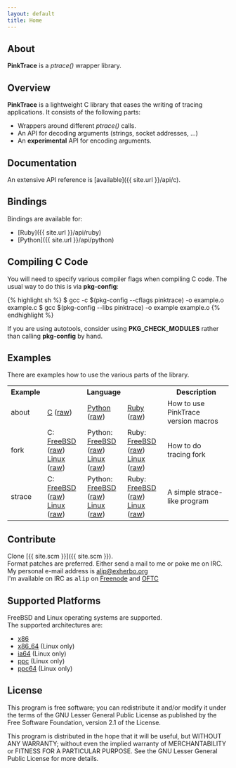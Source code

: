 ```yaml
---
layout: default
title: Home
---
```


## About
**PinkTrace** is a *ptrace()* wrapper library.

## Overview
**PinkTrace** is a lightweight C library that eases the writing of tracing
applications. It consists of the following parts:

- Wrappers around different *ptrace()* calls.
- An API for decoding arguments (strings, socket addresses, ...)
- An **experimental** API for encoding arguments.

## Documentation
An extensive API reference is [available]({{ site.url }}/api/c).

## Bindings
Bindings are available for:

- [Ruby]({{ site.url }}/api/ruby)
- [Python]({{ site.url }}/api/python)

## Compiling C Code
You will need to specify various compiler flags when compiling C code. The
usual way to do this is via **pkg-config**:

{% highlight sh %}
    $ gcc -c $(pkg-config --cflags pinktrace) -o example.o example.c
    $ gcc $(pkg-config --libs pinktrace) -o example example.o
{% endhighlight %}

If you are using autotools, consider using **PKG\_CHECK\_MODULES** rather than
calling **pkg-config** by hand.

## Examples
There are examples how to use the various parts of the library.

<table border="0">
    <tr>
        <th>Example</th>
        <th colspan="3">Language</th>
        <th>Description</th>
    </tr>
    <tr>
        <td>about</td>
        <td>
            <a href="{{ site.url }}/c-pink-about.html">C</a>
            (<a href="{{ site.url }}/examples/c/pink-about.c">raw</a>)
        </td>
        <td>
            <a href="{{ site.url }}/py-pink-about.html">Python</a>
            (<a href="{{ site.url }}/examples/python/pink-about.py">raw</a>)
        </td>
        <td>
            <a href="{{ site.url }}/rb-pink-about.html">Ruby</a>
            (<a href="{{ site.url }}/examples/ruby/pink-about.rb">raw</a>)
        </td>
        <td>How to use PinkTrace version macros</td>
    </tr>
    <tr>
        <td>fork</td>
        <td>
            C:
            <br />
            <a href="{{ site.url }}/c-pink-fork-freebsd.html">FreeBSD</a>
            (<a href="{{ site.url }}/examples/c/pink-fork-freebsd.c">raw</a>)
            <br />
            <a href="{{ site.url }}/c-pink-fork-linux.html">Linux</a>
            (<a href="{{ site.url }}/examples/c/pink-fork-linux.c">raw</a>)
        </td>
        <td>
            Python:
            <br />
            <a href="{{ site.url }}/py-pink-fork-freebsd.html">FreeBSD</a>
            (<a href="{{ site.url }}/examples/python/pink-fork-freebsd.py">raw</a>)
            <br />
            <a href="{{ site.url }}/py-pink-fork-linux.html">Linux</a>
            (<a href="{{ site.url }}/examples/python/pink-fork-linux.py">raw</a>)
        </td>
        <td>
            Ruby:
            <br />
            <a href="{{ site.url }}/rb-pink-fork-freebsd.html">FreeBSD</a>
            (<a href="{{ site.url }}/examples/ruby/pink-fork-freebsd.rb">raw</a>)
            <br />
            <a href="{{ site.url }}/rb-pink-fork-linux.html">Linux</a>
            (<a href="{{ site.url }}/examples/ruby/pink-fork-linux.rb">raw</a>)
        </td>
        <td>How to do tracing fork</td>
    </tr>
    <tr>
        <td>strace</td>
        <td>
            C:
            <br />
            <a href="{{ site.url }}/c-pink-simple-strace-freebsd.html">FreeBSD</a>
            (<a href="{{ site.url }}/examples/c/pink-simple-strace-freebsd.c">raw</a>)
            <br />
            <a href="{{ site.url }}/c-pink-simple-strace-linux.html">Linux</a>
            (<a href="{{ site.url }}/examples/c/pink-simple-strace-linux.c">raw</a>)
        </td>
        <td>
            Python:
            <br />
            <a href="{{ site.url }}/py-pink-simple-strace-freebsd.html">FreeBSD</a>
            (<a href="{{ site.url }}/examples/python/pink-simple-strace-freebsd.py">raw</a>)
            <br />
            <a href="{{ site.url }}/py-pink-simple-strace-linux.html">Linux</a>
            (<a href="{{ site.url }}/examples/python/pink-simple-strace-linux.py">raw</a>)
        </td>
        <td>
            Ruby:
            <br />
            <a href="{{ site.url }}/rb-pink-simple-strace-freebsd.html">FreeBSD</a>
            (<a href="{{ site.url }}/examples/ruby/pink-simple-strace-freebsd.rb">raw</a>)
            <br />
            <a href="{{ site.url }}/rb-pink-simple-strace-linux.html">Linux</a>
            (<a href="{{ site.url }}/examples/ruby/pink-simple-strace-linux.rb">raw</a>)
        </td>
        <td>A simple strace-like program</td>
    </tr>
</table>

## Contribute
Clone [{{ site.scm }}]({{ site.scm }}).  
Format patches are preferred. Either send a mail to me or poke me on IRC.  
My personal e-mail address is [alip@exherbo.org](mailto://alip@exherbo.org)  
I'm available on IRC as <tt>alip</tt> on [Freenode](http://freenode.net) and
[OFTC](http://www.oftc.net/)

## Supported Platforms
FreeBSD and Linux operating systems are supported.  
The supported architectures are:

- [x86](http://en.wikipedia.org/wiki/X86)
- [x86\_64](http://en.wikipedia.org/wiki/X86_64) (Linux only)
- [ia64](http://en.wikipedia.org/wiki/Ia64) (Linux only)
- [ppc](http://en.wikipedia.org/wiki/PowerPC) (Linux only)
- [ppc64](http://en.wikipedia.org/wiki/Ppc64) (Linux only)

## License
This program is free software; you can redistribute it and/or modify it under
the terms of the GNU Lesser General Public License as published by the Free
Software Foundation, version 2.1 of the License.

This program is distributed in the hope that it will be useful, but WITHOUT ANY
WARRANTY; without even the implied warranty of MERCHANTABILITY or FITNESS FOR A
PARTICULAR PURPOSE. See the GNU Lesser General Public License for more details.

<!-- vim: set tw=80 ft=mkd spell spelllang=en sw=4 sts=4 et : -->
